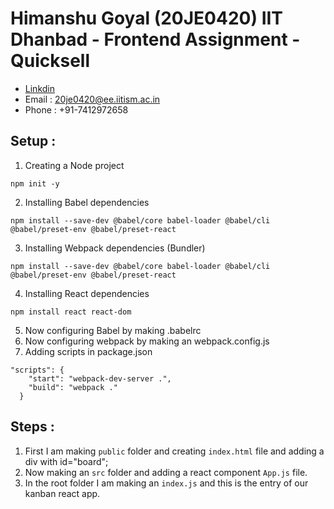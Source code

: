 # Himanshu Goyal (20JE0420) IIT Dhanbad - Frontend Assignment - Quicksell
- [Linkdin](https://www.linkedin.com/in/himanshu-goyal-a971941bb/) 
- Email : 20je0420@ee.iitism.ac.in 
- Phone : +91-7412972658

## Setup : 

1. Creating a Node project
```shell
npm init -y
```

2. Installing Babel dependencies
```shell
npm install --save-dev @babel/core babel-loader @babel/cli @babel/preset-env @babel/preset-react
```

3. Installing Webpack dependencies  (Bundler)
```shell
npm install --save-dev @babel/core babel-loader @babel/cli @babel/preset-env @babel/preset-react
```

4. Installing React dependencies
```shell
npm install react react-dom 
```

5. Now configuring Babel by making .babelrc
6. Now configuring webpack by making an webpack.config.js
7. Adding scripts in package.json
```shell
"scripts": {
    "start": "webpack-dev-server .",
    "build": "webpack ."
  }
```

## Steps : 

1. First I am making ```public``` folder and creating ```index.html``` file and adding a div with id="board";
2. Now making an ```src``` folder and adding a react component ```App.js``` file.
3. In the root folder I am making an ```index.js``` and this is the entry of our kanban react app. 
